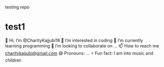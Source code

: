testing repo
# test1
👋 Hi, I’m @CharityKajjubi18
👀 I’m interested in coding
🌱 I’m currently learning programming
💞️ I’m looking to collaborate on ...
📫 How to reach me charitykajjubi@gmail.com
😄 Pronouns: ...
⚡ Fun fact: I am into music and children
